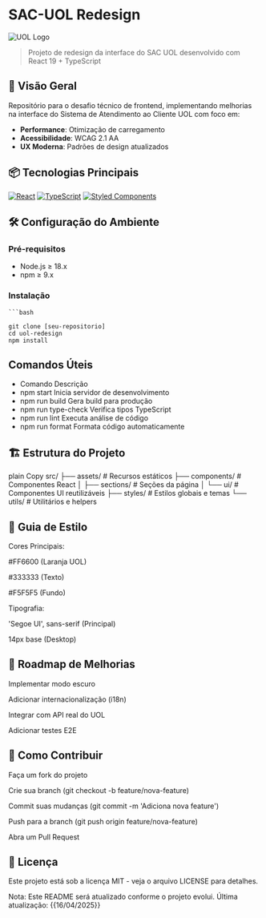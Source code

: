 # SAC-UOL Redesign

![UOL Logo](public/favicon.ico)  

> Projeto de redesign da interface do SAC UOL desenvolvido com React 19 + TypeScript

## 🚀 Visão Geral
  Repositório para o desafio técnico de frontend, implementando melhorias na interface do Sistema de Atendimento ao Cliente UOL com foco em:
  - **Performance**: Otimização de carregamento
  - **Acessibilidade**: WCAG 2.1 AA
  - **UX Moderna**: Padrões de design atualizados

## 📦 Tecnologias Principais
  [![React](https://img.shields.io/badge/React-19.1.0-blue)](https://react.dev/)
  [![TypeScript](https://img.shields.io/badge/TypeScript-4.9.5-3178C6)](https://www.typescriptlang.org/)
  [![Styled Components](https://img.shields.io/badge/Styled_Components-6.1.17-DB7093)](https://styled-components.com/)

## 🛠️ Configuração do Ambiente

  ### Pré-requisitos
  - Node.js ≥ 18.x
  - npm ≥ 9.x

### Instalação
    ```bash
    
    git clone [seu-repositorio]
    cd uol-redesign
    npm install

## Comandos Úteis

   - Comando	Descrição
   - npm start	Inicia servidor de desenvolvimento
   - npm run build	Gera build para produção
   - npm run type-check	Verifica tipos TypeScript
   - npm run lint	Executa análise de código
   - npm run format	Formata código automaticamente

## 🏗️ Estrutura do Projeto
plain
Copy
src/
├── assets/            # Recursos estáticos
├── components/        # Componentes React
│   ├── sections/      # Seções da página
│   └── ui/            # Componentes UI reutilizáveis
├── styles/            # Estilos globais e temas
└── utils/             # Utilitários e helpers

## 🎨 Guia de Estilo
  Cores Principais:
  
  #FF6600 (Laranja UOL)
  
  #333333 (Texto)
  
  #F5F5F5 (Fundo)
  
  Tipografia:
  
  'Segoe UI', sans-serif (Principal)
  
  14px base (Desktop)

## 📌 Roadmap de Melhorias
  Implementar modo escuro
  
  Adicionar internacionalização (i18n)
  
  Integrar com API real do UOL
  
  Adicionar testes E2E

## 🤝 Como Contribuir
  Faça um fork do projeto
  
  Crie sua branch (git checkout -b feature/nova-feature)
  
  Commit suas mudanças (git commit -m 'Adiciona nova feature')
  
  Push para a branch (git push origin feature/nova-feature)
  
  Abra um Pull Request

## 📄 Licença
  Este projeto está sob a licença MIT - veja o arquivo LICENSE para detalhes.
  
  Nota: Este README será atualizado conforme o projeto evolui. Última atualização: {{16/04/2025}}
